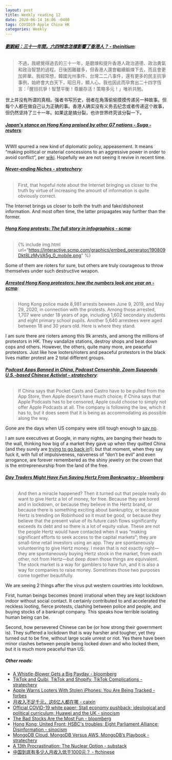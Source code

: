 ```yaml
---
layout: post
title: Weekly reading 12
date: 2020-06-14 16:06 -0400
tags: COVID19 Apple China HK
categories: Weekly
---
```



###### __[劉銳紹：三十一年間，六四悼念怎樣影響了香港人？ - theinitium](https://theinitium.com/article/20200604-notes-hong-kong-june-fourth-2020/)__:

> 不過，我總覺得過去的三十一年，是磨煉和提升香港人政治道德、政治勇氣和政治智慧的過程。日後困難雖多，但香港人還會繼續鍛煉下去，而且會更加昇華。我經常想，韓國光州事件、台灣二二八事件，還有更多的民主抗爭事例，始終會大白天下，昭日月，顯人心。我也因此而孕育出二十四字恆言：「醒目抗爭！智慧平衡！尊嚴存活！策略多元！」唯祈共勉。

世上并没有所谓的真相。强者书写历史，弱者在角落偷偷摸摸传递另一种故事。但每个人都在做自己认为正确的事。香港人确实没有义务去纪念或者传递这个故事，但仍然坚持了三十一年。如果这是搞分裂，也许世界终究该分裂一下。

###### __[Japan's stance on Hong Kong praised by other G7 nations - Suga - reuters](https://www.reuters.com/article/us-hong-kong-protests-japan-idUSKBN23F0BJ)__:

WWII spurred a new kind of diplomatic policy, appeasement. It means “making political or material concessions to an aggressive power in order to avoid conflict”, per [wiki](https://en.wikipedia.org/wiki/Appeasement). Hopefully we are not seeing it revive in recent time.

###### __[Never-ending Niches - stratechery](https://stratechery.com/2020/never-ending-niches/)__:

> First, that hopeful note about the Internet bringing us closer to the truth by virtue of increasing the amount of information is quite obviously correct.

The Internet brings us closer to both the truth and fake/dishonest information. And most often time, the latter propagates way further than the former.

###### __[Hong Kong protests: The full story in infographics - scmp](https://multimedia.scmp.com/infographics/news/hong-kong/article/3040898/hong-kong-protests-coverage/index.html?src=social)__:

> {% include img.html url="https://interactive.scmp.com/graphics/embed_generator/190809Dkt8LzMyVA5g_0_mobile.png" %}

Some of them are rioters for sure, but others are truly courageous to throw themselves under such destructive weapon.

###### __[Arrested Hong Kong protesters: how the numbers look one year on - scmp](https://multimedia.scmp.com/infographics/news/hong-kong/article/3088009/one-year-protest/index.html?src=social)__:

> Hong Kong police made 8,981 arrests beween June 9, 2019, and May 29, 2020, in connection with the protests. Among those arrested, 1,707 were under 18 years of age, including 1,602 secondary students and eight primary school pupils. Another 5,640 arrestees were aged between 18 and 30 years old. Here is where they stand.

I am sure there are rioters among this 9k arrests, and among the millions of protestors in HK. They vandalize stations, destroy shops and beat down cops and others. However, the others, quite many more, are peaceful protestors. Just like how looters/rioters and peaceful protestors in the black lives matter protest are 2 total different groups.

###### __[Podcast Apps Banned in China, Podcast Censorship, Zoom Suspends U.S.-based Chinese Activist - stratechery](https://stratechery.com/2020/podcast-apps-banned-in-china-podcast-censorship-zoom-suspends-u-s-based-chinese-activist/)__:

> If China says that Pocket Casts and Castro have to be pulled from the App Store, then Apple doesn’t have much choice; if China says that Apple Podcasts has to be censored, Apple could choose to simply not offer Apple Podcasts at all. The company is following the law, which it has to, but it does seem that it is being as accommodating as possible along the way.

Gone are the days when US company were still tough enough to [say no](https://en.wikipedia.org/wiki/Google_China).

I am sure executives at Google, in many nights, are banging their heads to the wall, thinking how big of a market they gave up when they quitted China (and they surely are [trying to go back in](https://en.wikipedia.org/wiki/Dragonfly_(search_engine))!); but that moment, when they say fuck it, with full of impulsiveness, naiveness of “don’t be evil” and even arrogance, are forever remembered as the shiny jewelry on the crown that is the entrepreneurship from the land of the free.

###### __[Day Traders Might Have Fun Saving Hertz From Bankruptcy - bloomberg](https://www.bloomberg.com/opinion/articles/2020-06-12/if-you-want-hertz-have-some-hertz)__:

> And then a miracle happened? Then it turned out that people really do want to give Hertz a lot of money, for free. Because they are bored and in lockdown, or because they believe in the Hertz brand, or because there is something exciting about bankruptcy, or because Hertz is trending on Robinhood so it must be good, or because they believe that the present value of its future cash flows significantly exceeds its debt and so there is a lot of equity value. These are not the people Hertz would have contacted when it was “making significant efforts to seek access to the capital markets”; they are small-time retail investors using an app. They are spontaneously volunteering to give Hertz money. I mean that is not exactly right—they are spontaneously buying Hertz stock in the market, from each other, not from Hertz—but deep down those things are equivalent. The stock market is a way for gamblers to have fun, and it is also a way for companies to raise money. Sometimes those two purposes come together beautifully.

We are seeing 2 things after the virus put western countries into lockdown.

First, human beings becomes (more) irrational when they are kept lockdown indoor without social contact. It certainly contributed to and accelerated the reckless looting, fierce protests, clashing between police and people, and buying stocks of a bankrupt company. This speaks how terrible isolating human being can be.

Second, how persevered Chinese can be (or how strong their government is). They suffered a lockdown that is way harsher and tougher, yet they turned out to be fine, without large scale unrest or riot. Yes there have been minor clashes between people being locked down and who locked them, but it is much more peaceful than US.

##### __Other reads__:
- [A Whistle-Blower Gets a Big Payday - bloomberg](https://www.bloomberg.com/opinion/articles/2020-06-05/a-whistle-blower-gets-a-big-payday)
- [TikTok and Quibi, TikTok and Shopify, TikTok Complications - stratechery](https://stratechery.com/2020/tiktok-and-quibi-tiktok-and-shopify-tiktok-complications/)
- [Apple Warns Looters With Stolen iPhones: You Are Being Tracked - forbes](https://www.forbes.com/sites/zakdoffman/2020/06/01/apple-warns-looters-with-stolen-iphones-you-are-being-tracked/)
- [月收入不足千元，这6亿人都在哪 - caixin](http://opinion.caixin.com/2020-06-03/101562409.html)
- [Official COVID-19 white paper; Stall economy pushback; ideological and political curriculum; Huawei and the UK - sinocism](https://sinocism.com/p/official-covid-19-white-paper-stall)
- [The Bad Stocks Are the Most Fun - bloomberg](https://www.bloomberg.com/opinion/articles/2020-06-09/the-bad-stocks-are-the-most-fun)
- [Hong Kong; United Front; HSBC's troubles; Eight Parliament Alliance; Disinformation - sinocism](https://sinocism.com/p/hong-kong-united-front-hsbcs-troubles)
- [MongoDB Cloud, MongoDB Versus AWS, MongoDB’s Playbook - stratechery](https://stratechery.com/2020/mongodb-cloud-mongodb-versus-aws-mongodbs-playbook/)
- [A 13th Procrastination: The Nuclear Option - substack](https://antd.substack.com/p/a-13th-procrastination-the-nuclear)
- [中国到底有多少人月收入低于1000元？ - ftchinese](http://www.ftchinese.com/story/001087953)


